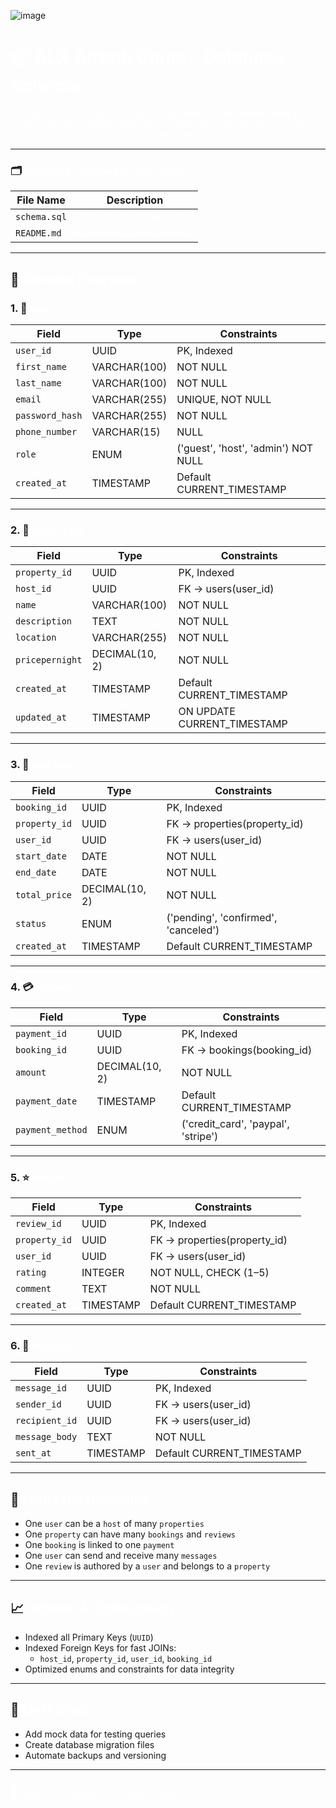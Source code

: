 
![image](https://github.com/user-attachments/assets/12c4d40a-94f0-4931-b04c-cfe0a5d4d3c8)


<h1 style="color:white">📦 ALX Airbnb Clone – Database Schema</h1>

<p><span style="color:white">
This folder contains the SQL schema definition for the <strong>Airbnb Clone</strong> project, focusing on the backend database structure that supports user accounts, properties, bookings, payments, reviews, and messages.
</span></p>

---

### 🗂️ <span style="color:white">Directory: <code>database-script-0x01/</code></span>

| File Name        | Description                          |
|------------------|--------------------------------------|
| `schema.sql`     | <span style="color:white">SQL create statements</span> |
| `README.md`      | <span style="color:white">Documentation (this file)</span> |

---

## 🧠 <span style="color:white">Schema Overview</span>

### 1. 🧍 <span style="color:white">`users`</span>

| Field           | Type              | Constraints                     |
|----------------|-------------------|---------------------------------|
| `user_id`       | UUID              | PK, Indexed                     |
| `first_name`    | VARCHAR(100)      | NOT NULL                        |
| `last_name`     | VARCHAR(100)      | NOT NULL                        |
| `email`         | VARCHAR(255)      | UNIQUE, NOT NULL                |
| `password_hash` | VARCHAR(255)      | NOT NULL                        |
| `phone_number`  | VARCHAR(15)       | NULL                            |
| `role`          | ENUM              | ('guest', 'host', 'admin') NOT NULL |
| `created_at`    | TIMESTAMP         | Default CURRENT_TIMESTAMP       |

---

### 2. 🏡 <span style="color:white">`properties`</span>

| Field           | Type              | Constraints                             |
|----------------|-------------------|-----------------------------------------|
| `property_id`   | UUID              | PK, Indexed                             |
| `host_id`       | UUID              | FK → users(user_id)                     |
| `name`          | VARCHAR(100)      | NOT NULL                                |
| `description`   | TEXT              | NOT NULL                                |
| `location`      | VARCHAR(255)      | NOT NULL                                |
| `pricepernight` | DECIMAL(10, 2)    | NOT NULL                                |
| `created_at`    | TIMESTAMP         | Default CURRENT_TIMESTAMP               |
| `updated_at`    | TIMESTAMP         | ON UPDATE CURRENT_TIMESTAMP             |

---

### 3. 📅 <span style="color:white">`bookings`</span>

| Field           | Type              | Constraints                             |
|----------------|-------------------|-----------------------------------------|
| `booking_id`    | UUID              | PK, Indexed                             |
| `property_id`   | UUID              | FK → properties(property_id)            |
| `user_id`       | UUID              | FK → users(user_id)                     |
| `start_date`    | DATE              | NOT NULL                                |
| `end_date`      | DATE              | NOT NULL                                |
| `total_price`   | DECIMAL(10, 2)    | NOT NULL                                |
| `status`        | ENUM              | ('pending', 'confirmed', 'canceled')    |
| `created_at`    | TIMESTAMP         | Default CURRENT_TIMESTAMP               |

---

### 4. 💳 <span style="color:white">`payments`</span>

| Field           | Type              | Constraints                             |
|----------------|-------------------|-----------------------------------------|
| `payment_id`    | UUID              | PK, Indexed                             |
| `booking_id`    | UUID              | FK → bookings(booking_id)               |
| `amount`        | DECIMAL(10, 2)    | NOT NULL                                |
| `payment_date`  | TIMESTAMP         | Default CURRENT_TIMESTAMP               |
| `payment_method`| ENUM              | ('credit_card', 'paypal', 'stripe')     |

---

### 5. ⭐ <span style="color:white">`reviews`</span>

| Field           | Type              | Constraints                             |
|----------------|-------------------|-----------------------------------------|
| `review_id`     | UUID              | PK, Indexed                             |
| `property_id`   | UUID              | FK → properties(property_id)            |
| `user_id`       | UUID              | FK → users(user_id)                     |
| `rating`        | INTEGER           | NOT NULL, CHECK (1–5)                   |
| `comment`       | TEXT              | NOT NULL                                |
| `created_at`    | TIMESTAMP         | Default CURRENT_TIMESTAMP               |

---

### 6. 💬 <span style="color:white">`messages`</span>

| Field           | Type              | Constraints                             |
|----------------|-------------------|-----------------------------------------|
| `message_id`    | UUID              | PK, Indexed                             |
| `sender_id`     | UUID              | FK → users(user_id)                     |
| `recipient_id`  | UUID              | FK → users(user_id)                     |
| `message_body`  | TEXT              | NOT NULL                                |
| `sent_at`       | TIMESTAMP         | Default CURRENT_TIMESTAMP               |

---

## 🔗 <span style="color:white">Entity Relationships</span>

- One `user` can be a `host` of many `properties`
- One `property` can have many `bookings` and `reviews`
- One `booking` is linked to one `payment`
- One `user` can send and receive many `messages`
- One `review` is authored by a `user` and belongs to a `property`

---

## 📈 <span style="color:white">Indexes & Optimization</span>

- Indexed all Primary Keys (`UUID`)
- Indexed Foreign Keys for fast JOINs:
  - `host_id`, `property_id`, `user_id`, `booking_id`
- Optimized enums and constraints for data integrity

---

## 🚀 <span style="color:white">Next Steps</span>

- Add mock data for testing queries
- Create database migration files
- Automate backups and versioning

---

<span style="color:white">📂 Path: <code>database-script-0x01/</code>  
📄 Author: ALX Airbnb Clone Project Team</span>

  
